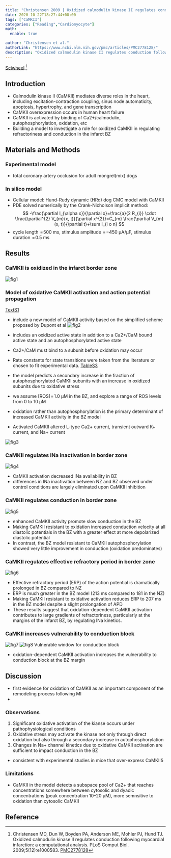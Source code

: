 ```yaml
---
title: "Christensen 2009 | Oxidized calmodulin kinase II regulates conduction following myocardial infarction: a computational analysis"
date: 2020-10-22T18:27:44+08:00
tags: ["CaMKII"]
categories: ["Reading","Cardiomyocyte"]
math:
  enable: true

author: "Christensen et al."
authorLink: "https://www.ncbi.nlm.nih.gov/pmc/articles/PMC2778128/"
description: "Oxidized calmodulin kinase II regulates conduction following myocardial infarction: a computational analysis"
---
```


[Sciwheel](https://sciwheel.com/work/#/items/1275580).[^Christensen2009]

<!--more-->

## Introduction

* Calmodulin kinase II (CaMKII) mediates diverse roles in the heart, including excitation-contraction coupling, sinus node automaticity, apoptosis, hypertrophy, and gene transcription
* CaMKII overexpression occurs in human heart failure
* CaMKII is activated by binding of Ca2+/calmodulin, autophosphorylation, oxidation, etc
* Building a model to investigate a role for oxidized CaMKII in regulating refractoriness and conduction in the infarct BZ

## Materials and Methods
### Experimental model
* total coronary artery occlusion for adult mongrel(mix) dogs
### In silico model
* Cellular model: Hund-Rudy dynamic (HRd) dog CMC model with CaMKII
* PDE solved numerically by the Crank-Nicholson implicit method:
$$
-\frac{\partial I_{\alpha x}}{\partial x}=\frac{a}{2 R_{i}} \cdot \frac{\partial^{2} V_{m}(x, t)}{\partial x^{2}}=C_{m} \frac{\partial V_{m}(x, t)}{\partial t}+\sum I_{i o n}
$$
* cycle length  = 500 ms, stimulus amplitude  = −450 µA/µF, stimulus duration  = 0.5 ms
## Results

### CaMKII is oxidized in the infarct border zone
![fig1](https://journals.plos.org/ploscompbiol/article/figure/image?download&size=large&id=info:doi/10.1371/journal.pcbi.1000583.g001)

### Model of oxidative CaMKII activation and action potential propagation
[TextS1](https://journals.plos.org/ploscompbiol/article/file?id=10.1371/journal.pcbi.1000583.s006&type=supplementary)

* include a new model of CaMKII activity based on the simplified scheme proposed by Dupont et al
![fig2](https://journals.plos.org/ploscompbiol/article/figure/image?download&size=large&id=info:doi/10.1371/journal.pcbi.1000583.g002)

* includes an oxidized active state in addition to a Ca2+/CaM bound active state and an autophosphorylated active state
* Ca2+/CaM must bind to a subunit before oxidation may occur
* Rate constants for state transitions were taken from the literature or chosen to fit experimental data. [TableS3](https://journals.plos.org/ploscompbiol/article/file?id=10.1371/journal.pcbi.1000583.s005&type=supplementary)
* the model predicts a secondary increase in the fraction of autophosphorylated CaMKII subunits with an increase in oxidized subunits due to oxidative stress
* we assume [ROS] = 1.0 µM in the BZ, and explore a range of ROS levels from 0 to 10 µM
* oxidation rather than autophosphorylation is the primary determinant of increased CaMKII activity in the BZ model

* Activated CaMKII altered L-type Ca2+ current, transient outward K+ current, and Na+ current

![fig3](https://journals.plos.org/ploscompbiol/article/figure/image?download&size=large&id=info:doi/10.1371/journal.pcbi.1000583.g003)

### CaMKII regulates INa inactivation in border zone
![fig4](https://journals.plos.org/ploscompbiol/article/figure/image?download&size=large&id=info:doi/10.1371/journal.pcbi.1000583.g004)
* CaMKII activation decreased INa availability in BZ
* differences in INa inactivation between NZ and BZ observed under control conditions are largely eliminated upon CaMKII inhibition

### CaMKII regulates conduction in border zone
![fig5](https://journals.plos.org/ploscompbiol/article/figure/image?download&size=large&id=info:doi/10.1371/journal.pcbi.1000583.g005)
* enhanced CaMKII activity promote slow conduction in the BZ
* Making CaMKII resistant to oxidation increased conduction velocity at all diastolic potentials in the BZ with a greater effect at more depolarized diastolic potential
* In contrast, the BZ model resistant to CaMKII autophosphorylation showed very little improvement in conduction (oxidation predominates)
### CaMKII regulates effective refractory period in border zone
![fig6](https://journals.plos.org/ploscompbiol/article/figure/image?download&size=large&id=info:doi/10.1371/journal.pcbi.1000583.g006)
* Effective refractory period (ERP) of the action potential is dramatically prolonged in BZ compared to NZ
* ERP is much greater in the BZ model (213 ms compared to 181 in the NZ)
* Making CaMKII resistant to oxidative activation reduces ERP to 207 ms in the BZ model despite a slight prolongation of APD
* These results suggest that oxidation-dependent CaMKII activation contributes to large gradients of refractoriness, particularly at the margins of the infarct BZ, by regulating INa kinetics.
### CaMKII increases vulnerability to conduction block

![fig7](https://journals.plos.org/ploscompbiol/article/figure/image?download&size=large&id=info:doi/10.1371/journal.pcbi.1000583.g007)
![fig8 Vulnerable window for conduction block](https://journals.plos.org/ploscompbiol/article/figure/image?download&size=large&id=info:doi/10.1371/journal.pcbi.1000583.g008)
*  oxidation-dependent CaMKII activation increases the vulnerability to conduction block at the BZ margin

## Discussion
*  first evidence for oxidation of CaMKII as an important component of the remodeling process following MI
*
### Observations
1. Significant oxidative activation of the kianse occurs under pathophysiological conditions
2. Oxidative stress may activate the kinase not only through direct oxidation but also through a secondary increase in autophosphorylation
3. Changes in Na+ channel kinetics due to oxidative CaMKII activation are sufficient to impact conduction in the BZ
* consistent with experimental studies in mice that over-express CaMKIIδ

### Limitations
* CaMKII in the model detects a subspace pool of Ca2+ that reaches concentrations somewhere between cytosolic and dyadic concentrations (peak concentration 10–20 µM), more semnsitive to oxidation than cytosolic CaMKII

## Reference
[^Christensen2009]: Christensen MD, Dun W, Boyden PA, Anderson ME, Mohler PJ, Hund TJ. Oxidized calmodulin kinase II regulates conduction following myocardial infarction: a computational analysis. PLoS Comput Biol. 2009;5(12):e1000583. [PMC2778128](https://www.ncbi.nlm.nih.gov/pmc/articles/PMC2778128/)
